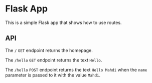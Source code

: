 # Flask App
This is a simple Flask app that shows how to use routes.

## API
The `/` `GET` endpoint returns the homepage.

The `/hello` `GET` endpoint returns the text `Hello`.

The `/hello` `POST` endpoint returns the text `Hello Mahdi` when the `name` 
parameter is passed to it with the value `Mahdi`.
